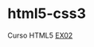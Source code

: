 # html5-css3
 Curso HTML5
<a href="https://alisson-teofilo.github.io/html5-css3/exercicios/ex002/index.html">  EX02</a>